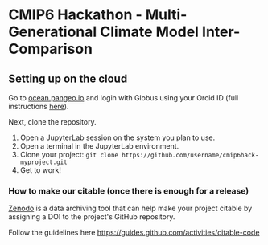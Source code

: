 # CMIP6 Hackathon - Multi-Generational Climate Model Inter-Comparison

## Setting up on the cloud

Go to <a href="https://ocean.pangeo.io">ocean.pangeo.io</a> and login with Globus using your Orcid ID (full instructions <a href="https://discourse.pangeo.io/t/using-ocean-pangeo-io-for-the-cmip6-hackathon/291">here</a>).

Next, clone the repository.

1. Open a JupyterLab session on the system you plan to use.
2. Open a terminal in the JupyterLab environment.
3. Clone your project: `git clone https://github.com/username/cmip6hack-myproject.git`
4. Get to work!

### How to make our citable (once there is enough for a release)

[Zenodo](https://about.zenodo.org/) is a data archiving tool that can help make your project citable by assigning a DOI to the project's GitHub repository.

Follow the guidelines here https://guides.github.com/activities/citable-code
